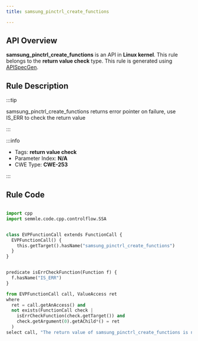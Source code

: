```yaml
---
title: samsung_pinctrl_create_functions

---
```



## API Overview
**samsung_pinctrl_create_functions** is an API in **Linux kernel**. This rule belongs to the **return value check** type. This rule is generated using [APISpecGen](../../tools/APISpecGen).
## Rule Description

:::tip

samsung_pinctrl_create_functions returns error pointer on failure, use IS_ERR to check the return value

:::

:::info

- Tags: **return value check**
- Parameter Index: **N/A**
- CWE Type: **CWE-253**

:::

## Rule Code
```python

import cpp
import semmle.code.cpp.controlflow.SSA


class EVPFunctionCall extends FunctionCall {
  EVPFunctionCall() {
    this.getTarget().hasName("samsung_pinctrl_create_functions")
  }
}


predicate isErrCheckFunction(Function f) {
  f.hasName("IS_ERR") 
}

from EVPFunctionCall call, ValueAccess ret
where
  ret = call.getAnAccess() and
  not exists(FunctionCall check |
    isErrCheckFunction(check.getTarget()) and
    check.getArgument(0).getAChild*() = ret
  )
select call, "The return value of samsung_pinctrl_create_functions is not checked with IS_ERR."
    
```